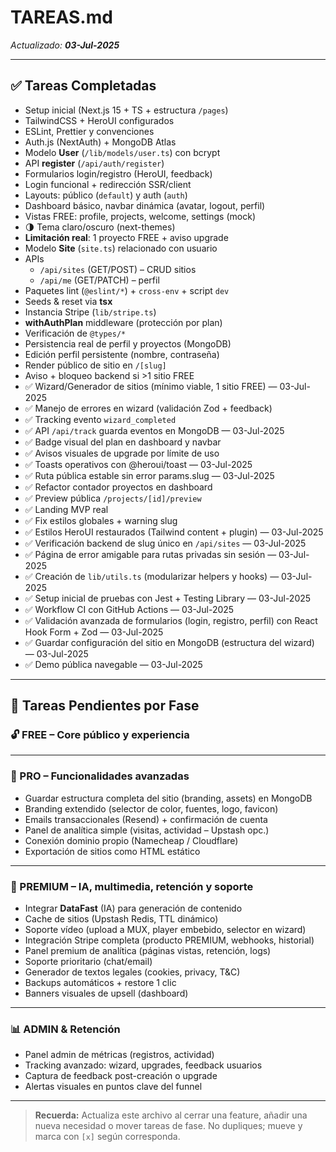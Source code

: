 # TAREAS.md

_Actualizado: **03-Jul-2025**_

---

## ✅ Tareas Completadas

- Setup inicial (Next.js 15 + TS + estructura `/pages`)
- TailwindCSS + HeroUI configurados
- ESLint, Prettier y convenciones
- Auth.js (NextAuth) + MongoDB Atlas
- Modelo **User** (`/lib/models/user.ts`) con bcrypt
- API **register** (`/api/auth/register`)
- Formularios login/registro (HeroUI, feedback)
- Login funcional + redirección SSR/client
- Layouts: público (`default`) y auth (`auth`)
- Dashboard básico, navbar dinámica (avatar, logout, perfil)
- Vistas FREE: profile, projects, welcome, settings (mock)
- 🌗 Tema claro/oscuro (next-themes)
- **Limitación real**: 1 proyecto FREE + aviso upgrade
- Modelo **Site** (`site.ts`) relacionado con usuario
- APIs
  - `/api/sites` (GET/POST) – CRUD sitios
  - `/api/me` (GET/PATCH) – perfil
- Paquetes lint (`@eslint/*`) + `cross-env` + script `dev`
- Seeds & reset via **tsx**
- Instancia Stripe (`lib/stripe.ts`)
- **withAuthPlan** middleware (protección por plan)
- Verificación de `@types/*`
- Persistencia real de perfil y proyectos (MongoDB)
- Edición perfil persistente (nombre, contraseña)
- Render público de sitio en `/[slug]`
- Aviso + bloqueo backend si >1 sitio FREE
- ✅ Wizard/Generador de sitios (mínimo viable, 1 sitio FREE) — 03-Jul-2025
- ✅ Manejo de errores en wizard (validación Zod + feedback)
- ✅ Tracking evento `wizard_completed`
- ✅ API `/api/track` guarda eventos en MongoDB — 03-Jul-2025
- ✅ Badge visual del plan en dashboard y navbar
- ✅ Avisos visuales de upgrade por límite de uso
- ✅ Toasts operativos con @heroui/toast — 03-Jul-2025
- ✅ Ruta pública estable sin error params.slug — 03-Jul-2025
- ✅ Refactor contador proyectos en dashboard
- ✅ Preview pública `/projects/[id]/preview`
- ✅ Landing MVP real
- ✅ Fix estilos globales + warning slug
- ✅ Estilos HeroUI restaurados (Tailwind content + plugin) — 03-Jul-2025
- ✅ Verificación backend de slug único en `/api/sites` — 03-Jul-2025
- ✅ Página de error amigable para rutas privadas sin sesión — 03-Jul-2025
- ✅ Creación de `lib/utils.ts` (modularizar helpers y hooks) — 03-Jul-2025
- ✅ Setup inicial de pruebas con Jest + Testing Library — 03-Jul-2025
- ✅ Workflow CI con GitHub Actions — 03-Jul-2025
- ✅ Validación avanzada de formularios (login, registro, perfil) con React Hook Form + Zod — 03-Jul-2025
- ✅ Guardar configuración del sitio en MongoDB (estructura del wizard) — 03-Jul-2025
- ✅ Demo pública navegable — 03-Jul-2025

---

## 🚧 Tareas Pendientes por Fase

### 🔓 FREE – Core público y experiencia

---

### 💼 PRO – Funcionalidades avanzadas

- Guardar estructura completa del sitio (branding, assets) en MongoDB
- Branding extendido (selector de color, fuentes, logo, favicon)
- Emails transaccionales (Resend) + confirmación de cuenta
- Panel de analítica simple (visitas, actividad – Upstash opc.)
- Conexión dominio propio (Namecheap / Cloudflare)
- Exportación de sitios como HTML estático

---

### 🚀 PREMIUM – IA, multimedia, retención y soporte

- Integrar **DataFast** (IA) para generación de contenido
- Cache de sitios (Upstash Redis, TTL dinámico)
- Soporte vídeo (upload a MUX, player embebido, selector en wizard)
- Integración Stripe completa (producto PREMIUM, webhooks, historial)
- Panel premium de analítica (páginas vistas, retención, logs)
- Soporte prioritario (chat/email)
- Generador de textos legales (cookies, privacy, T&C)
- Backups automáticos + restore 1 clic
- Banners visuales de upsell (dashboard)

---

### 📊 ADMIN & Retención

- Panel admin de métricas (registros, actividad)
- Tracking avanzado: wizard, upgrades, feedback usuarios
- Captura de feedback post-creación o upgrade
- Alertas visuales en puntos clave del funnel

---

> **Recuerda:** Actualiza este archivo al cerrar una feature, añadir una nueva necesidad o mover tareas de fase. No dupliques; mueve y marca con `[x]` según corresponda.
